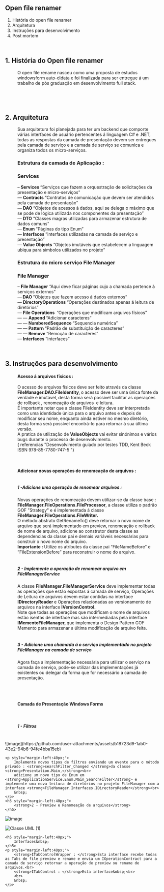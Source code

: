 <article>
    <h1>
        Open file renamer
    </h1>
    <ol>
        <li>
            História do open file renamer
        </li>
        <li>
            Arquitetura
        </li>
        <li>
            Instruções para desenvolvimento
        </li>
        <li>
            Post mortem
        </li>
    </ol>
    <p data-foo="bar">
        &nbsp;
    </p>
    <h2>
        1. História do Open file renamer
    </h2>
    <p style="margin-left:40px;" data-foo="bar">
        O open file rename nasceu como uma proposta de estudos windowsform auto-didata e foi finalizada para ser entregue á um trabalho de pós graduação em desenvolvimento full stack.
    </p>
    <p style="margin-left:40px;" data-foo="bar">
        &nbsp;
    </p>
    <p style="margin-left:40px;" data-foo="bar">
        &nbsp;
    </p>
    <h2>
        2. Arquitetura
    </h2>
    <p style="margin-left:40px;">
        Sua arquitetura foi planejada para ter um backend que comporte várias interfaces de usuário pertencentes á linguagem C# e .NET, todas as respostas da camada de presentação devem ser entregues pela camada de serviço e a camada de serviço se comunica e organiza todos os micro-serviços.
    </p>
    <h3 style="margin-left:40px;">
        Estrutura da camada de Aplicação :&nbsp;
    </h3>
    <h3 style="margin-left:40px;">
        Services&nbsp;
    </h3>
    <p style="margin-left:40px;">
        – <strong>Services </strong>“Serviços que fazem a orquestração de solicitações da presentação e micro-serviços”<br>
        — <strong>Contracts </strong>“Contratos de comunicação que devem ser atendidos pela camada de presentação”<br>
        — <strong>DAO&nbsp;</strong>“Objetos de acessos á dados, aqui se delega o máximo que se pode de lógica utilizada nos componentes da presentação”<br>
        — <strong>DTO</strong> “Classes magras utilizadas para armazenar estrutura de dados comuns”<br>
        — <strong>Enum </strong>“Páginas do tipo Enum”<br>
        — <strong>Interfaces </strong>“Interfaces utilizadas na camada de serviço e presentação”<br>
        — <strong>Value Objects</strong> “Objetos imutáveis que estabelecem a linguagem ubiqua para símbolos utilizados no projeto”
    </p>
    <h3 style="margin-left:40px;">
        Estrutura do micro serviço File Manager
    </h3>
    <h3 style="margin-left:40px;">
        File Manager
    </h3>
    <p style="margin-left:40px;">
        – <strong>File Manager</strong> “Aqui deve ficar páginas cujo a chamada pertence á serviços externos”<br>
        —<strong> DAO </strong>“Objetos que fazem acesso á dados externos”<br>
        — <strong>DirectoryOperations </strong>“Operações destinados apenas á leitura de diretórios”<br>
        — <strong>File Operations &nbsp;</strong>“Operações que modificam arquivos físicos”<br>
        — — <strong>Append </strong>“Adicionar caracteres”<br>
        — — <strong>NumberedSequence </strong>“Sequencia numérica”<br>
        — — <strong>Pattern </strong>“Padrão de substituição de caracteres”<br>
        — — <strong>Remove </strong>“Remoção de caracteres”<br>
        — <strong>Interfaces </strong>“Interfaces”
    </p>
    <p style="margin-left:40px;">
        &nbsp;
    </p>
    <h2>
        3. Instruções para desenvolvimento
    </h2>
    <h4 style="margin-left:40px;">
        Acesso á arquivos físicos :&nbsp;
    </h4>
    <p style="margin-left:40px;">
        O acesso de arquivos físicos deve ser feito através da classe <strong>FileManager.DAO.FileIdentity</strong>,<strong> </strong>o acesso deve ser uma única fonte da verdade e imutável, desta forma será possível facilitar as operações de rollback , renomeação de arquivos&nbsp;<strong> </strong>e leitura.&nbsp;<br>
        É importante notar que a classe FileIdentity deve ser interpretada como uma identidade única para o arquivo antes e depois de modificar seu nome, enquanto ainda estiver no mesmo diretório, desta forma será possível encontrá-lo para retornar á sua última versão.<br>
        A pratica de utilização de <strong>ValueObjects </strong>vai evitar sinónimos e vários bugs durante o processo de desenvolvimento.<br>
        ( referencias "Desenvolvimento guiado por testes TDD, Kent Beck ISBN 978-85-7780-747-5 ")
    </p>
    <p style="margin-left:40px;">
        &nbsp;
    </p>
    <h4 style="margin-left:40px;">
        Adicionar novas operações de renomeação de arquivos :&nbsp;<br>
        &nbsp;
    </h4>
    <h5 style="margin-left:40px;">
        1 -Adicione uma operação de renomear arquivos :&nbsp;
    </h5>
    <p style="margin-left:40px;">
        Novas operações de renomeação devem utilizar-se da classe base :<strong> FileManager.FileOperations.FileProcessor</strong>, a classe utiliza o padrão GOF "Strategy" e é implementada á classe<strong> FileManager.FileOperations.FileWriter.</strong><br>
        O método abstrato GetRenameTo() deve retornar o novo nome de arquivo que será implementado em preview, renomeação e rollback de nome de arquivo, adicione ao construtor desta classe as dependencias da classe pai e demais variáveis necessárias para construir o novo nome do arquivo.<br>
        <strong>Importante : </strong>Utilize os atributes da classe pai “FileNameBefore” e “FileExtensionBefore” para reconstruir o nome do arquivo.<br>
        &nbsp;
    </p>
    <h5 style="margin-left:40px;">
        2 - Implemente a operação de renomear arquivo em <strong>FileManagerService</strong>&nbsp;
    </h5>
    <p style="margin-left:40px;">
        A classe <strong>FileManager.FileManagerService</strong> deve implementar todas as operações que estão expostas á camada de serviço, Operações de Leitura de arquivos devem estar contidas na interface <strong>IDirectoryReader </strong>e Operações relacionadas ao versionamento de arquivos na interface <strong>IVersionControl.&nbsp;</strong><br>
        Note que todas as operações que modificam o nome de arquivos estão isentas de interface mas são intermediadas pela interface <strong>IMementoFileManager, </strong>que implementa o Design Pattern GOF Memento para armazenar a última modificação de arquivo feita.<br>
        &nbsp;
    </p>
    <h5 style="margin-left:40px;">
        3 - Adicione uma chamada á o serviço implementado no projeto FileManager na camada de serviço
    </h5>
    <p style="margin-left:40px;">
        Agora faça a implementação necessária para utilizar o serviço na camada de serviço, pode-se utilizar das implementações já existentes ou delegar da forma que for necessário a camada de presentação.<br>
        &nbsp;
    </p>
    <p style="margin-left:40px;">
        &nbsp;
    </p>
    <h4 style="margin-left:40px;">
        Camada de Presentação Windows Forms
    </h4>
    <p style="margin-left:40px;">
        &nbsp;
    </p>
    <h5 style="margin-left:40px;">
        1 - Filtros&nbsp;<br>
        &nbsp;
    </h5>
   ![image](https://github.com/user-attachments/assets/b18723d9-1ab0-43e2-94b6-94fe4bba15eb)


    <p style="margin-left:40px;">
        Implemente novos tipos de filtros enviando um evento para o método privado : <strong>searchFilter_Changed </strong>da classe <strong>Presentation.Main,</strong><br>
        adicione um novo tipo de Enum em <strong>ApplicationService.Enum.Main_SearchFilter</strong> e implemente uma nova leitura de diretórios no projeto FileManager com a interface <strong>FileManager.Interfaces.IDirectoryReader</strong><br>
        &nbsp;
    </p>
    <h5 style="margin-left:40px;">
        <strong>2 - Preview e Renomeação de arquivos</strong>
    </h5>
  ![image](https://github.com/user-attachments/assets/c1fd3e69-cc60-474e-b797-2761385c9b0e)

![Classe UML (1)](https://github.com/user-attachments/assets/fa7cafb2-8f2e-4e80-955e-f29443c52fc3)

    <h5 style="margin-left:40px;">
        Interfaces&nbsp;
    </h5>
    <p style="margin-left:40px;">
        <strong>ITabControlWrapper : </strong>Esta interface recebe todas as Tabs de file preview e rename e envia um IOperationContract para a camada de serviço retornar a operação de preview ou rename de arquivos.<br>
        <strong>ITabControl : </strong>Esta interface&nbsp;<br>
        <br>
        &nbsp;
    </p>
</article>
